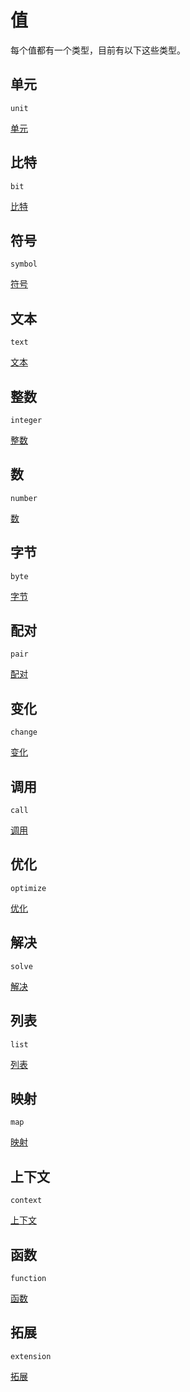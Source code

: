 # 值

每个值都有一个类型，目前有以下这些类型。

## 单元

`unit`

[单元](./值/单元.md)

## 比特

`bit`

[比特](./值/比特.md)

## 符号

`symbol`

[符号](./值/符号.md)

## 文本

`text`

[文本](./值/文本.md)

## 整数

`integer`

[整数](./值/整数.md)

## 数

`number`

[数](./值/数.md)

## 字节

`byte`

[字节](./值/字节.md)

## 配对

`pair`

[配对](./值/配对.md)

## 变化

`change`

[变化](./值/变化.md)

## 调用

`call`

[调用](./值/调用.md)

## 优化

`optimize`

[优化](./值/优化.md)

## 解决

`solve`

[解决](./值/解决.md)

## 列表

`list`

[列表](./值/列表.md)

## 映射

`map`

[映射](./值/映射.md)

## 上下文

`context`

[上下文](./值/上下文.md)

## 函数

`function`

[函数](./值/函数.md)

## 拓展

`extension`

[拓展](./值/拓展.md)
